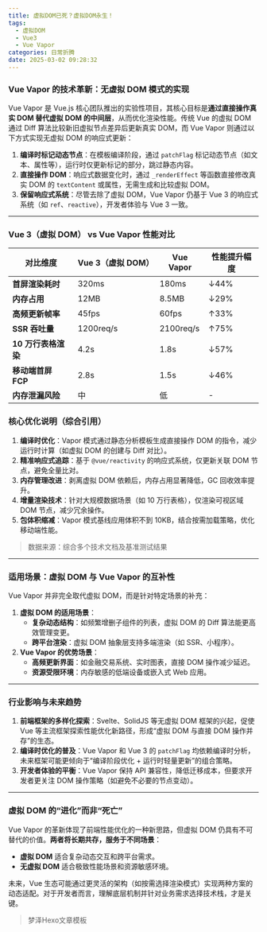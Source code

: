 ```yaml
---
title: 虚拟DOM已死？虚拟DOM永生！
tags:
  - 虚拟DOM
  - Vue3
  - Vue Vapor
categories: 日常折腾
date: 2025-03-02 09:28:32
---
```


### Vue Vapor 的技术革新：无虚拟 DOM 模式的实现
Vue Vapor 是 Vue.js 核心团队推出的实验性项目，其核心目标是**通过直接操作真实 DOM 替代虚拟 DOM 的中间层**，从而优化渲染性能。传统 Vue 的虚拟 DOM 通过 Diff 算法比较新旧虚拟节点差异后更新真实 DOM，而 Vue Vapor 则通过以下方式实现无虚拟 DOM 的响应式更新：
1. **编译时标记动态节点**：在模板编译阶段，通过 `patchFlag` 标记动态节点（如文本、属性等），运行时仅更新标记的部分，跳过静态内容。
2. **直接操作 DOM**：响应式数据变化时，通过 `_renderEffect` 等函数直接修改真实 DOM 的 `textContent` 或属性，无需生成和比较虚拟 DOM。
3. **保留响应式系统**：尽管去除了虚拟 DOM，Vue Vapor 仍基于 Vue 3 的响应式系统（如 `ref`、`reactive`），开发者体验与 Vue 3 一致。

---

### Vue 3（虚拟 DOM） vs Vue Vapor 性能对比

| 对比维度           | Vue 3（虚拟 DOM） | Vue Vapor      | 性能提升幅度 |
|--------------------|-------------------|----------------|--------------|
| **首屏渲染耗时**   | 320ms            | 180ms          | ↓44%         |
| **内存占用**       | 12MB             | 8.5MB          | ↓29%         |
| **高频更新帧率**   | 45fps            | 60fps          | ↑33%         |
| **SSR 吞吐量**     | 1200req/s        | 2100req/s      | ↑75%         |
| **10 万行表格渲染**| 4.2s             | 1.8s           | ↓57%         |
| **移动端首屏 FCP** | 2.8s             | 1.5s           | ↓46%         |
| **内存泄漏风险**   | 中               | 低             | -            |

### 核心优化说明（综合引用）
1. **编译时优化**：Vapor 模式通过静态分析模板生成直接操作 DOM 的指令，减少运行时计算（如虚拟 DOM 的创建与 Diff 对比）。
2. **精准响应式追踪**：基于 `@vue/reactivity` 的响应式系统，仅更新关联 DOM 节点，避免全量比对。
3. **内存管理改进**：剥离虚拟 DOM 依赖后，内存占用显著降低，GC 回收效率提升。
4. **增量渲染技术**：针对大规模数据场景（如 10 万行表格），仅渲染可视区域 DOM 节点，减少冗余操作。
5. **包体积缩减**：Vapor 模式基线应用体积不到 10KB，结合按需加载策略，优化移动端性能。

> 数据来源：综合多个技术文档及基准测试结果

---

### 适用场景：虚拟 DOM 与 Vue Vapor 的互补性
Vue Vapor 并非完全取代虚拟 DOM，而是针对特定场景的补充：
1. **虚拟 DOM 的适用场景**：
   - **复杂动态结构**：如频繁增删子组件的列表，虚拟 DOM 的 Diff 算法能更高效管理变更。
   - **跨平台渲染**：虚拟 DOM 抽象层支持多端渲染（如 SSR、小程序）。
2. **Vue Vapor 的优势场景**：
   - **高频更新界面**：如金融交易系统、实时图表，直接 DOM 操作减少延迟。
   - **资源受限环境**：内存敏感的低端设备或嵌入式 Web 应用。

---

### 行业影响与未来趋势
1. **前端框架的多样化探索**：Svelte、SolidJS 等无虚拟 DOM 框架的兴起，促使 Vue 等主流框架探索性能优化新路径，形成“虚拟 DOM 与直接 DOM 操作并存”的生态。
2. **编译时优化的普及**：Vue Vapor 和 Vue 3 的 `patchFlag` 均依赖编译时分析，未来框架可能更倾向于“编译阶段优化 + 运行时轻量更新”的组合策略。
3. **开发者体验的平衡**：Vue Vapor 保持 API 兼容性，降低迁移成本，但要求开发者更关注 DOM 操作策略（如避免不必要的节点变动）。

---

### 虚拟 DOM 的“进化”而非“死亡”
Vue Vapor 的革新体现了前端性能优化的一种新思路，但虚拟 DOM 仍具有不可替代的价值。**两者将长期共存，服务于不同场景**：
- **虚拟 DOM** 适合复杂动态交互和跨平台需求。
- **无虚拟 DOM** 适合极致性能场景和资源敏感环境。

未来，Vue 生态可能通过更灵活的架构（如按需选择渲染模式）实现两种方案的动态适配。对于开发者而言，理解底层机制并针对业务需求选择技术栈，才是关键。

> 梦泽Hexo文章模板